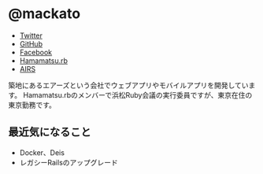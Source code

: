 # @mackato

* [Twitter](https://twitter.com/mackato)
* [GitHub](https://github.com/mackato)
* [Facebook](https://www.facebook.com/mackato)
* [Hamamatsu.rb](http://hamamatsu-rb.github.io/)
* [AIRS](http://www.airs.co.jp/)

築地にあるエアーズという会社でウェブアプリやモバイルアプリを開発しています。
Hamamatsu.rbのメンバーで浜松Ruby会議の実行委員ですが、東京在住の東京勤務です。

## 最近気になること
* Docker、Deis
* レガシーRailsのアップグレード
